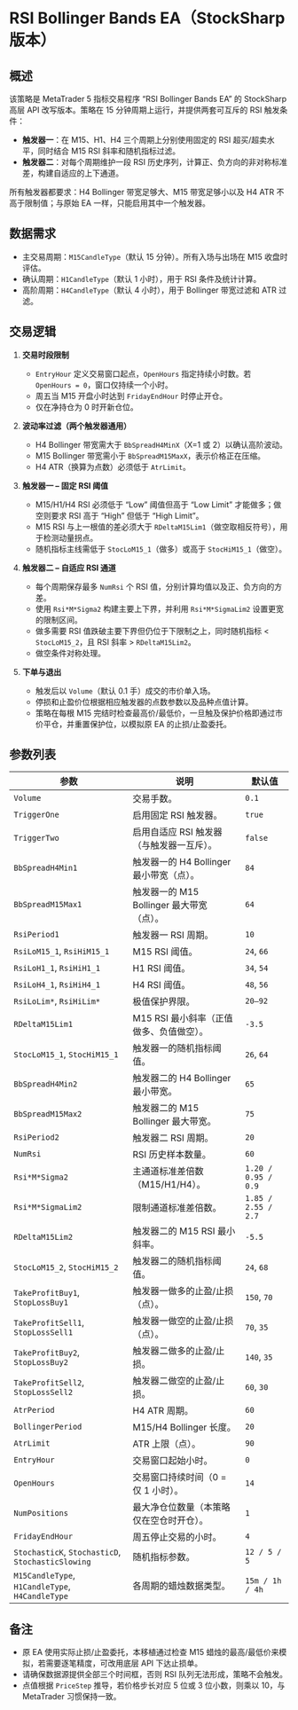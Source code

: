 # RSI Bollinger Bands EA（StockSharp 版本）

## 概述
该策略是 MetaTrader 5 指标交易程序 “RSI Bollinger Bands EA” 的 StockSharp 高层 API 改写版本。策略在 15 分钟周期上运行，并提供两套可互斥的 RSI 触发条件：

* **触发器一**：在 M15、H1、H4 三个周期上分别使用固定的 RSI 超买/超卖水平，同时结合 M15 RSI 斜率和随机指标过滤。
* **触发器二**：对每个周期维护一段 RSI 历史序列，计算正、负方向的非对称标准差，构建自适应的上下通道。

所有触发器都要求：H4 Bollinger 带宽足够大、M15 带宽足够小以及 H4 ATR 不高于限制值；与原始 EA 一样，只能启用其中一个触发器。

## 数据需求
* 主交易周期：`M15CandleType`（默认 15 分钟）。所有入场与出场在 M15 收盘时评估。
* 确认周期：`H1CandleType`（默认 1 小时），用于 RSI 条件及统计计算。
* 高阶周期：`H4CandleType`（默认 4 小时），用于 Bollinger 带宽过滤和 ATR 过滤。

## 交易逻辑
1. **交易时段限制**
   * `EntryHour` 定义交易窗口起点，`OpenHours` 指定持续小时数。若 `OpenHours = 0`，窗口仅持续一个小时。
   * 周五当 M15 开盘小时达到 `FridayEndHour` 时停止开仓。
   * 仅在净持仓为 0 时开新仓位。

2. **波动率过滤（两个触发器通用）**
   * H4 Bollinger 带宽需大于 `BbSpreadH4MinX`（X=1 或 2）以确认高阶波动。
   * M15 Bollinger 带宽需小于 `BbSpreadM15MaxX`，表示价格正在压缩。
   * H4 ATR（换算为点数）必须低于 `AtrLimit`。

3. **触发器一 – 固定 RSI 阈值**
   * M15/H1/H4 RSI 必须低于 “Low” 阈值但高于 “Low Limit” 才能做多；做空则要求 RSI 高于 “High” 但低于 “High Limit”。
   * M15 RSI 与上一根值的差必须大于 `RDeltaM15Lim1`（做空取相反符号），用于检测动量拐点。
   * 随机指标主线需低于 `StocLoM15_1`（做多）或高于 `StocHiM15_1`（做空）。

4. **触发器二 – 自适应 RSI 通道**
   * 每个周期保存最多 `NumRsi` 个 RSI 值，分别计算均值以及正、负方向的方差。
   * 使用 `Rsi*M*Sigma2` 构建主要上下界，并利用 `Rsi*M*SigmaLim2` 设置更宽的限制区间。
   * 做多需要 RSI 值跌破主要下界但仍位于下限制之上，同时随机指标 < `StocLoM15_2`，且 RSI 斜率 > `RDeltaM15Lim2`。
   * 做空条件对称处理。

5. **下单与退出**
   * 触发后以 `Volume`（默认 0.1 手）成交的市价单入场。
   * 停损和止盈价位根据相应触发器的点数参数以及品种点值计算。
   * 策略在每根 M15 完结时检查最高价/最低价，一旦触及保护价格即通过市价平仓，并重置保护位，以模拟原 EA 的止损/止盈委托。

## 参数列表
| 参数 | 说明 | 默认值 |
|------|------|--------|
| `Volume` | 交易手数。 | `0.1` |
| `TriggerOne` | 启用固定 RSI 触发器。 | `true` |
| `TriggerTwo` | 启用自适应 RSI 触发器（与触发器一互斥）。 | `false` |
| `BbSpreadH4Min1` | 触发器一的 H4 Bollinger 最小带宽（点）。 | `84` |
| `BbSpreadM15Max1` | 触发器一的 M15 Bollinger 最大带宽（点）。 | `64` |
| `RsiPeriod1` | 触发器一 RSI 周期。 | `10` |
| `RsiLoM15_1`, `RsiHiM15_1` | M15 RSI 阈值。 | `24`, `66` |
| `RsiLoH1_1`, `RsiHiH1_1` | H1 RSI 阈值。 | `34`, `54` |
| `RsiLoH4_1`, `RsiHiH4_1` | H4 RSI 阈值。 | `48`, `56` |
| `RsiLoLim*`, `RsiHiLim*` | 极值保护界限。 | `20–92` |
| `RDeltaM15Lim1` | M15 RSI 最小斜率（正值做多、负值做空）。 | `-3.5` |
| `StocLoM15_1`, `StocHiM15_1` | 触发器一的随机指标阈值。 | `26`, `64` |
| `BbSpreadH4Min2` | 触发器二的 H4 Bollinger 最小带宽。 | `65` |
| `BbSpreadM15Max2` | 触发器二的 M15 Bollinger 最大带宽。 | `75` |
| `RsiPeriod2` | 触发器二 RSI 周期。 | `20` |
| `NumRsi` | RSI 历史样本数量。 | `60` |
| `Rsi*M*Sigma2` | 主通道标准差倍数（M15/H1/H4）。 | `1.20 / 0.95 / 0.9` |
| `Rsi*M*SigmaLim2` | 限制通道标准差倍数。 | `1.85 / 2.55 / 2.7` |
| `RDeltaM15Lim2` | 触发器二的 M15 RSI 最小斜率。 | `-5.5` |
| `StocLoM15_2`, `StocHiM15_2` | 触发器二的随机指标阈值。 | `24`, `68` |
| `TakeProfitBuy1`, `StopLossBuy1` | 触发器一做多的止盈/止损（点）。 | `150`, `70` |
| `TakeProfitSell1`, `StopLossSell1` | 触发器一做空的止盈/止损（点）。 | `70`, `35` |
| `TakeProfitBuy2`, `StopLossBuy2` | 触发器二做多的止盈/止损。 | `140`, `35` |
| `TakeProfitSell2`, `StopLossSell2` | 触发器二做空的止盈/止损。 | `60`, `30` |
| `AtrPeriod` | H4 ATR 周期。 | `60` |
| `BollingerPeriod` | M15/H4 Bollinger 长度。 | `20` |
| `AtrLimit` | ATR 上限（点）。 | `90` |
| `EntryHour` | 交易窗口起始小时。 | `0` |
| `OpenHours` | 交易窗口持续时间（0 = 仅 1 小时）。 | `14` |
| `NumPositions` | 最大净仓位数量（本策略仅在空仓时开仓）。 | `1` |
| `FridayEndHour` | 周五停止交易的小时。 | `4` |
| `StochasticK`, `StochasticD`, `StochasticSlowing` | 随机指标参数。 | `12 / 5 / 5` |
| `M15CandleType`, `H1CandleType`, `H4CandleType` | 各周期的蜡烛数据类型。 | `15m / 1h / 4h` |

## 备注
* 原 EA 使用实际止损/止盈委托，本移植通过检查 M15 蜡烛的最高/最低价来模拟，若需要逐笔精度，可改用底层 API 下达止损单。
* 请确保数据源提供全部三个时间框，否则 RSI 队列无法形成，策略不会触发。
* 点值根据 `PriceStep` 推导，若价格步长对应 5 位或 3 位小数，则乘以 10，与 MetaTrader 习惯保持一致。
